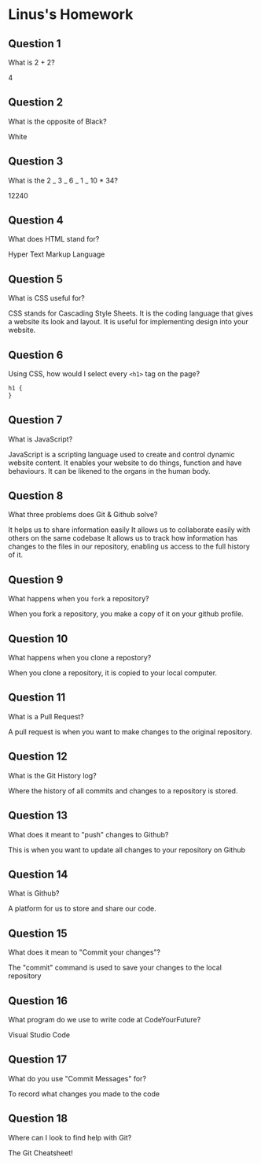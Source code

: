# Linus's Homework

## Question 1

What is 2 + 2?

4

## Question 2

What is the opposite of Black?

White

## Question 3

What is the 2 _ 3 _ 6 _ 1 _ 10 \* 34?

12240

## Question 4

What does HTML stand for?

Hyper Text Markup Language

## Question 5

What is CSS useful for?

CSS stands for Cascading Style Sheets. It is the coding language that gives a website its look and layout. It is useful for implementing design into your website.

## Question 6

Using CSS, how would I select every `<h1>` tag on the page?

```css
h1 {
}
```

## Question 7

What is JavaScript?

JavaScript is a scripting language used to create and control dynamic website content. It enables your website to do things, function and have behaviours. It can be likened to the organs in the human body.

## Question 8

What three problems does Git & Github solve?

It helps us to share information easily
It allows us to collaborate easily with others on the same codebase
It allows us to track how information has changes to the files in our repository, enabling us access to the full history of it.

## Question 9

What happens when you `fork` a repository?

When you fork a repository, you make a copy of it on your github profile.

## Question 10

What happens when you clone a repostory?

When you clone a repository, it is copied to your local computer.

## Question 11

What is a Pull Request?

A pull request is when you want to make changes to the original repository.

## Question 12

What is the Git History log?

Where the history of all commits and changes to a repository is stored.

## Question 13

What does it meant to "push" changes to Github?

This is when you want to update all changes to your repository on Github

## Question 14

What is Github?

A platform for us to store and share our code.

## Question 15

What does it mean to "Commit your changes"?

The "commit" command is used to save your changes to the local repository

## Question 16

What program do we use to write code at CodeYourFuture?

Visual Studio Code

## Question 17

What do you use "Commit Messages" for?

To record what changes you made to the code

## Question 18

Where can I look to find help with Git?

The Git Cheatsheet!
